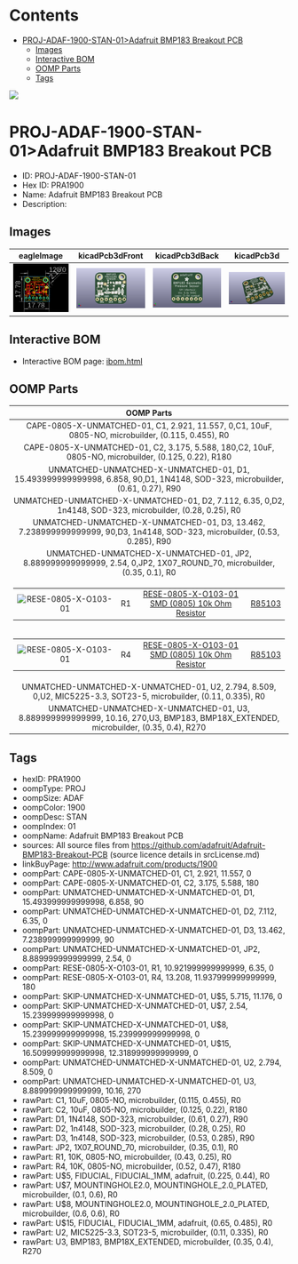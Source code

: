 



Contents
========

* [PROJ-ADAF-1900-STAN-01>Adafruit BMP183 Breakout PCB](#proj-adaf-1900-stan-01adafruit-bmp183-breakout-pcb)
	* [Images](#images)
	* [Interactive BOM](#interactive-bom)
	* [OOMP Parts](#oomp-parts)
	* [Tags](#tags)
  
![][im]
# PROJ-ADAF-1900-STAN-01>Adafruit BMP183 Breakout PCB

- ID: PROJ-ADAF-1900-STAN-01
- Hex ID: PRA1900
- Name: Adafruit BMP183 Breakout PCB
- Description: 

## Images
  
  

|eagleImage|kicadPcb3dFront|kicadPcb3dBack|kicadPcb3d|
| :---: | :---: | :---: | :---: |
|[![eagleImage](eagleImage_140.png)](eagleImage_600.png)|[![kicadPcb3dFront](kicadPcb3dFront_140.png)](kicadPcb3dFront_600.png)|[![kicadPcb3dBack](kicadPcb3dBack_140.png)](kicadPcb3dBack_600.png)|[![kicadPcb3d](kicadPcb3d_140.png)](kicadPcb3d_600.png)|

## Interactive BOM

- Interactive BOM page: [ibom.html](kicad/bom/ibom.html)

## OOMP Parts
  

|OOMP Parts|
| :---: |
|CAPE-0805-X-UNMATCHED-01, C1, 2.921, 11.557, 0,C1, 10uF, 0805-NO, microbuilder, (0.115, 0.455), R0|
|CAPE-0805-X-UNMATCHED-01, C2, 3.175, 5.588, 180,C2, 10uF, 0805-NO, microbuilder, (0.125, 0.22), R180|
|UNMATCHED-UNMATCHED-X-UNMATCHED-01, D1, 15.493999999999998, 6.858, 90,D1, 1N4148, SOD-323, microbuilder, (0.61, 0.27), R90|
|UNMATCHED-UNMATCHED-X-UNMATCHED-01, D2, 7.112, 6.35, 0,D2, 1n4148, SOD-323, microbuilder, (0.28, 0.25), R0|
|UNMATCHED-UNMATCHED-X-UNMATCHED-01, D3, 13.462, 7.238999999999999, 90,D3, 1n4148, SOD-323, microbuilder, (0.53, 0.285), R90|
|UNMATCHED-UNMATCHED-X-UNMATCHED-01, JP2, 8.889999999999999, 2.54, 0,JP2, 1X07_ROUND_70, microbuilder, (0.35, 0.1), R0|
|<table><tr><td>![RESE-0805-X-O103-01](https://raw.githubusercontent.com/oomlout/oomlout_OOMP_parts/main/RESE-0805-X-O103-01/image_140.jpg)</td><td> R1</td><td>[RESE-0805-X-O103-01<br>SMD (0805) 10k Ohm Resistor](https://github.com/oomlout/oomlout_OOMP_parts/tree/main/RESE-0805-X-O103-01/)</td><td>[R85103](https://github.com/oomlout/oomlout_OOMP_parts/tree/main/RESE-0805-X-O103-01/)</td></tr></table>|
|<table><tr><td>![RESE-0805-X-O103-01](https://raw.githubusercontent.com/oomlout/oomlout_OOMP_parts/main/RESE-0805-X-O103-01/image_140.jpg)</td><td> R4</td><td>[RESE-0805-X-O103-01<br>SMD (0805) 10k Ohm Resistor](https://github.com/oomlout/oomlout_OOMP_parts/tree/main/RESE-0805-X-O103-01/)</td><td>[R85103](https://github.com/oomlout/oomlout_OOMP_parts/tree/main/RESE-0805-X-O103-01/)</td></tr></table>|
|UNMATCHED-UNMATCHED-X-UNMATCHED-01, U2, 2.794, 8.509, 0,U2, MIC5225-3.3, SOT23-5, microbuilder, (0.11, 0.335), R0|
|UNMATCHED-UNMATCHED-X-UNMATCHED-01, U3, 8.889999999999999, 10.16, 270,U3, BMP183, BMP18X_EXTENDED, microbuilder, (0.35, 0.4), R270|

## Tags

- hexID: PRA1900
- oompType: PROJ
- oompSize: ADAF
- oompColor: 1900
- oompDesc: STAN
- oompIndex: 01
- oompName: Adafruit BMP183 Breakout PCB
- sources: All source files from https://github.com/adafruit/Adafruit-BMP183-Breakout-PCB (source licence details in srcLicense.md)
- linkBuyPage: http://www.adafruit.com/products/1900
- oompPart: CAPE-0805-X-UNMATCHED-01, C1, 2.921, 11.557, 0
- oompPart: CAPE-0805-X-UNMATCHED-01, C2, 3.175, 5.588, 180
- oompPart: UNMATCHED-UNMATCHED-X-UNMATCHED-01, D1, 15.493999999999998, 6.858, 90
- oompPart: UNMATCHED-UNMATCHED-X-UNMATCHED-01, D2, 7.112, 6.35, 0
- oompPart: UNMATCHED-UNMATCHED-X-UNMATCHED-01, D3, 13.462, 7.238999999999999, 90
- oompPart: UNMATCHED-UNMATCHED-X-UNMATCHED-01, JP2, 8.889999999999999, 2.54, 0
- oompPart: RESE-0805-X-O103-01, R1, 10.921999999999999, 6.35, 0
- oompPart: RESE-0805-X-O103-01, R4, 13.208, 11.937999999999999, 180
- oompPart: SKIP-UNMATCHED-X-UNMATCHED-01, U$5, 5.715, 11.176, 0
- oompPart: SKIP-UNMATCHED-X-UNMATCHED-01, U$7, 2.54, 15.239999999999998, 0
- oompPart: SKIP-UNMATCHED-X-UNMATCHED-01, U$8, 15.239999999999998, 15.239999999999998, 0
- oompPart: SKIP-UNMATCHED-X-UNMATCHED-01, U$15, 16.509999999999998, 12.318999999999999, 0
- oompPart: UNMATCHED-UNMATCHED-X-UNMATCHED-01, U2, 2.794, 8.509, 0
- oompPart: UNMATCHED-UNMATCHED-X-UNMATCHED-01, U3, 8.889999999999999, 10.16, 270
- rawPart: C1, 10uF, 0805-NO, microbuilder, (0.115, 0.455), R0
- rawPart: C2, 10uF, 0805-NO, microbuilder, (0.125, 0.22), R180
- rawPart: D1, 1N4148, SOD-323, microbuilder, (0.61, 0.27), R90
- rawPart: D2, 1n4148, SOD-323, microbuilder, (0.28, 0.25), R0
- rawPart: D3, 1n4148, SOD-323, microbuilder, (0.53, 0.285), R90
- rawPart: JP2, 1X07_ROUND_70, microbuilder, (0.35, 0.1), R0
- rawPart: R1, 10K, 0805-NO, microbuilder, (0.43, 0.25), R0
- rawPart: R4, 10K, 0805-NO, microbuilder, (0.52, 0.47), R180
- rawPart: U$5, FIDUCIAL, FIDUCIAL_1MM, adafruit, (0.225, 0.44), R0
- rawPart: U$7, MOUNTINGHOLE2.0, MOUNTINGHOLE_2.0_PLATED, microbuilder, (0.1, 0.6), R0
- rawPart: U$8, MOUNTINGHOLE2.0, MOUNTINGHOLE_2.0_PLATED, microbuilder, (0.6, 0.6), R0
- rawPart: U$15, FIDUCIAL, FIDUCIAL_1MM, adafruit, (0.65, 0.485), R0
- rawPart: U2, MIC5225-3.3, SOT23-5, microbuilder, (0.11, 0.335), R0
- rawPart: U3, BMP183, BMP18X_EXTENDED, microbuilder, (0.35, 0.4), R270



[im]: kicadPcb3d_450.png
